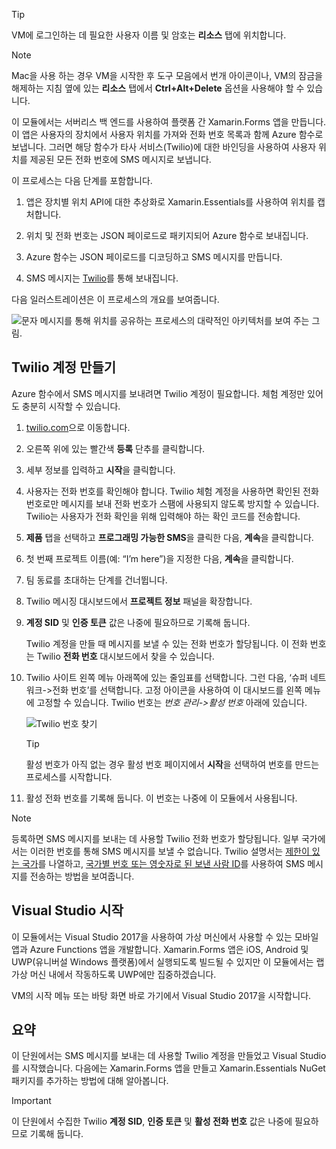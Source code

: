 > [!TIP]
> VM에 로그인하는 데 필요한 사용자 이름 및 암호는 **리소스** 탭에 위치합니다.

> [!NOTE]
> Mac을 사용 하는 경우 VM을 시작한 후 도구 모음에서 번개 아이콘이나, VM의 잠금을 해제하는 지침 옆에 있는 **리소스** 탭에서 **Ctrl+Alt+Delete** 옵션을 사용해야 할 수 있습니다.


이 모듈에서는 서버리스 백 엔드를 사용하여 플랫폼 간 Xamarin.Forms 앱을 만듭니다. 이 앱은 사용자의 장치에서 사용자 위치를 가져와 전화 번호 목록과 함께 Azure 함수로 보냅니다. 그러면 해당 함수가 타사 서비스(Twilio)에 대한 바인딩을 사용하여 사용자 위치를 제공된 모든 전화 번호에 SMS 메시지로 보냅니다.

이 프로세스는 다음 단계를 포함합니다.

1. 앱은 장치별 위치 API에 대한 추상화로 Xamarin.Essentials를 사용하여 위치를 캡처합니다.

1. 위치 및 전화 번호는 JSON 페이로드로 패키지되어 Azure 함수로 보내집니다.

1. Azure 함수는 JSON 페이로드를 디코딩하고 SMS 메시지를 만듭니다.

1. SMS 메시지는 [Twilio](https://www.twilio.com/?azure-portal=true)를 통해 보내집니다.

다음 일러스트레이션은 이 프로세스의 개요를 보여줍니다.

![문자 메시지를 통해 위치를 공유하는 프로세스의 대략적인 아키텍처를 보여 주는 그림.](../media/1-architecture.png)

## <a name="create-a-twilio-account"></a>Twilio 계정 만들기

Azure 함수에서 SMS 메시지를 보내려면 Twilio 계정이 필요합니다. 체험 계정만 있어도 충분히 시작할 수 있습니다.

1. [twilio.com](https://www.twilio.com?azure-portal=true)으로 이동합니다.

1. 오른쪽 위에 있는 빨간색 **등록** 단추를 클릭합니다.

1. 세부 정보를 입력하고 **시작**을 클릭합니다.

1. 사용자는 전화 번호를 확인해야 합니다. Twilio 체험 계정을 사용하면 확인된 전화 번호로만 메시지를 보내 전화 번호가 스팸에 사용되지 않도록 방지할 수 있습니다. Twilio는 사용자가 전화 확인을 위해 입력해야 하는 확인 코드를 전송합니다.

1. **제품** 탭을 선택하고 **프로그래밍 가능한 SMS**을 클릭한 다음, **계속**을 클릭합니다.

1. 첫 번째 프로젝트 이름(예: “I’m here”)을 지정한 다음, **계속**을 클릭합니다.

1. 팀 동료를 초대하는 단계를 건너뜁니다.

1. Twilio 메시징 대시보드에서 **프로젝트 정보** 패널을 확장합니다.

1. **계정 SID** 및 **인증 토큰** 값은 나중에 필요하므로 기록해 둡니다.

    Twilio 계정을 만들 때 메시지를 보낼 수 있는 전화 번호가 할당됩니다. 이 전화 번호는 Twilio **전화 번호** 대시보드에서 찾을 수 있습니다.

1. Twilio 사이트 왼쪽 메뉴 아래쪽에 있는 줄임표를 선택합니다. 그런 다음, ‘슈퍼 네트워크->전화 번호’를 선택합니다. 고정 아이콘을 사용하여 이 대시보드를 왼쪽 메뉴에 고정할 수 있습니다. Twilio 번호는 *번호 관리->활성 번호* 아래에 있습니다.

    ![Twilio 번호 찾기](../media/7-twilio-find-number.png)

    > [!TIP]
    > 활성 번호가 아직 없는 경우 활성 번호 페이지에서 **시작**을 선택하여 번호를 만드는 프로세스를 시작합니다.

1. 활성 전화 번호를 기록해 둡니다. 이 번호는 나중에 이 모듈에서 사용됩니다.


> [!NOTE]
> 등록하면 SMS 메시지를 보내는 데 사용할 Twilio 전화 번호가 할당됩니다. 일부 국가에서는 이러한 번호를 통해 SMS 메시지를 보낼 수 없습니다. Twilio 설명서는 [제한이 있는 국가](https://support.twilio.com/hc/articles/223183068-Twilio-international-phone-number-availability-and-their-capabilities?azure-portal=true)를 나열하고, [국가별 번호 또는 영숫자로 된 보낸 사람 ID](https://support.twilio.com/hc/articles/226690868-Using-Twilio-when-SMS-numbers-are-unavailable-in-your-country?azure-portal=true)를 사용하여 SMS 메시지를 전송하는 방법을 보여줍니다.

## <a name="launch-visual-studio"></a>Visual Studio 시작

이 모듈에서는 Visual Studio 2017을 사용하여 가상 머신에서 사용할 수 있는 모바일 앱과 Azure Functions 앱을 개발합니다. Xamarin.Forms 앱은 iOS, Android 및 UWP(유니버설 Windows 플랫폼)에서 실행되도록 빌드될 수 있지만 이 모듈에서는 랩 가상 머신 내에서 작동하도록 UWP에만 집중하겠습니다.

VM의 시작 메뉴 또는 바탕 화면 바로 가기에서 Visual Studio 2017을 시작합니다.

## <a name="summary"></a>요약

이 단원에서는 SMS 메시지를 보내는 데 사용할 Twilio 계정을 만들었고 Visual Studio를 시작했습니다. 다음에는 Xamarin.Forms 앱을 만들고 Xamarin.Essentials NuGet 패키지를 추가하는 방법에 대해 알아봅니다.

> [!IMPORTANT]
> 이 단원에서 수집한 Twilio **계정 SID**, **인증 토큰** 및 **활성 전화 번호** 값은 나중에 필요하므로 기록해 둡니다.
